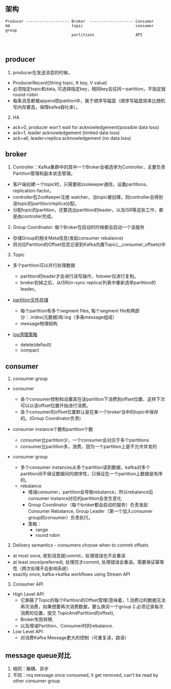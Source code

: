 ## 架构
```
Producer ------------------- Broker  ------------------- Consumer
HA                           topic                       consumer group
                             partitions                  API

                                                   
```
## producer
1. producer在发送消息的时候，
  - ProducerRecord(String topic, K key, V value)
  - 必须指定topic和data, 可选择指定key，相同key去往同一partition，不指定就round-robin
  - 每条消息都被append到patition中，属于顺序写磁盘（顺序写磁盘效率比随机写内存要高，保障kafka吞吐率）。
  
2. HA
  - ack=0, producer won't wait for acknowledgement(possible data loss)
  - ack=1, leader acknowledgement (limited data loss)
  - ack=all, leader+replica acknowledgement (no data loss)
  
   
 

## broker
1. Controller：Kafka集群中的其中一个Broker会被选举为Controller，主要负责Partition管理和副本状态管理。
  - 客户端创建一个topic时，只需要和zookeeper通信，设置partitions、replication-factor。
  - controller在ZooKeeper注册 watcher，当topic被创建，则controller会得到该topic的partition/replica分配。
  - 分配topic的partition，还要选出partition的leader，以及ISR等这些工作，都是由controller完成。
  
2. Group Coordinator: 每个Broker在启动的时候都会启动一个该服务
  - 存储Group的相关Meta信息(发起consumer rebalance)
  - 将对应Partition的Offset信息记录到Kafka内置Topic(__consumer_offsets)中

3. Topic
  - 多个partition可以并行处理数据
    - partition的leader才会进行读写操作，folower仅进行复制。
    - broker宕掉之后，从ISR(in-sync replica)列表中重新选举partition的leader。
    
  - [partition文件存储](https://tech.meituan.com/2015/01/13/kafka-fs-design-theory.html)
    - 每个partition有多个segment files, 每个segment file有两部分：.index(元数据)和.log（多条message组成）
    - message物理结构
    
  - [log清理策略](https://blog.csdn.net/abc123lzf/article/details/100738169)
    - delete(default)
    - compact
  
  


## consumer
1. consumer group
  - consumer
    - 各个consumer控制和设置其在该partition下消费到offset位置，这样下次可以以该offset位置开始进行消费。
    - 各个consumer的offset位置默认是在某一个broker当中的topic中保存的。(Group Coordinator负责) 
    
  - consumer instance个数和partition个数
    - consumer比partition少，一个consumer会对应于多个partitions
    - consumer比partition多，浪费，因为一个partition上是不允许并发的
    
  - consumer group
    - 多个consumer instances从多个partition读到数据，kafka对多个partition间不保证数据间的顺序性，只保证在一个partition上数据是有序的。
    - rebalance
      - 增减consumer，partition会导致rebalance，所以rebalance后consumer instance对应的partition会发生变化
      - Group Coordinator（每个broker都会启动的服务）负责发起Consumer Rebalance, Group Leader（第一个加入consumer group的consumer）负责执行。
      - 策略：
        - range
        - round robin


2. Delivery semantics - consumers choose when to commit offsets
  - at most once, 收到消息就commit，处理错误也不会重读
  - at least once(preferred), 处理完才commit, 处理错误会重读。需要保证幂等性（两次处理不会影响系统）
  - exactly once, kafka->kafka workflows using Stream API
  

3. Consumer API
  - High Level API: 
    - 它屏蔽了Topic的每个Partition的Offset管理(意味着，1.消费过的数据无法再次消费，如果想要再次消费数据，要么换另一个group 2.必须记录每次消费的位置，提交                                     TopicAndPartition的offset),
    - Broker失败转移, 
    - 以及增减Partition、Consumer时的rebalance.
  - Low Level API:
    - 对消费Kafka Message更大的控制（可重复读，跳读）



## message queue对比
1. 相同：解耦、异步
2. 不同：mq message once consumed, it get removed, can't be read by other consumer group
  




